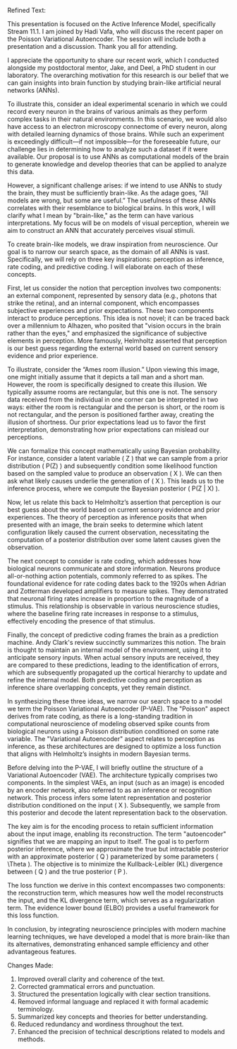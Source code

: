 Refined Text:

This presentation is focused on the Active Inference Model, specifically Stream 11.1. I am joined by Hadi Vafa, who will discuss the recent paper on the Poisson Variational Autoencoder. The session will include both a presentation and a discussion. Thank you all for attending.

I appreciate the opportunity to share our recent work, which I conducted alongside my postdoctoral mentor, Jake, and Deel, a PhD student in our laboratory. The overarching motivation for this research is our belief that we can gain insights into brain function by studying brain-like artificial neural networks (ANNs). 

To illustrate this, consider an ideal experimental scenario in which we could record every neuron in the brains of various animals as they perform complex tasks in their natural environments. In this scenario, we would also have access to an electron microscopy connectome of every neuron, along with detailed learning dynamics of those brains. While such an experiment is exceedingly difficult—if not impossible—for the foreseeable future, our challenge lies in determining how to analyze such a dataset if it were available. Our proposal is to use ANNs as computational models of the brain to generate knowledge and develop theories that can be applied to analyze this data.

However, a significant challenge arises: if we intend to use ANNs to study the brain, they must be sufficiently brain-like. As the adage goes, “All models are wrong, but some are useful.” The usefulness of these ANNs correlates with their resemblance to biological brains. In this work, I will clarify what I mean by "brain-like," as the term can have various interpretations. My focus will be on models of visual perception, wherein we aim to construct an ANN that accurately perceives visual stimuli.

To create brain-like models, we draw inspiration from neuroscience. Our goal is to narrow our search space, as the domain of all ANNs is vast. Specifically, we will rely on three key inspirations: perception as inference, rate coding, and predictive coding. I will elaborate on each of these concepts.

First, let us consider the notion that perception involves two components: an external component, represented by sensory data (e.g., photons that strike the retina), and an internal component, which encompasses subjective experiences and prior expectations. These two components interact to produce perceptions. This idea is not novel; it can be traced back over a millennium to Alhazen, who posited that "vision occurs in the brain rather than the eyes," and emphasized the significance of subjective elements in perception. More famously, Helmholtz asserted that perception is our best guess regarding the external world based on current sensory evidence and prior experience. 

To illustrate, consider the “Ames room illusion.” Upon viewing this image, one might initially assume that it depicts a tall man and a short man. However, the room is specifically designed to create this illusion. We typically assume rooms are rectangular, but this one is not. The sensory data received from the individual in one corner can be interpreted in two ways: either the room is rectangular and the person is short, or the room is not rectangular, and the person is positioned farther away, creating the illusion of shortness. Our prior expectations lead us to favor the first interpretation, demonstrating how prior expectations can mislead our perceptions.

We can formalize this concept mathematically using Bayesian probability. For instance, consider a latent variable \( Z \) that we can sample from a prior distribution \( P(Z) \) and subsequently condition some likelihood function based on the sampled value to produce an observation \( X \). We can then ask what likely causes underlie the generation of \( X \). This leads us to the inference process, where we compute the Bayesian posterior \( P(Z | X) \). 

Now, let us relate this back to Helmholtz’s assertion that perception is our best guess about the world based on current sensory evidence and prior experiences. The theory of perception as inference posits that when presented with an image, the brain seeks to determine which latent configuration likely caused the current observation, necessitating the computation of a posterior distribution over some latent causes given the observation.

The next concept to consider is rate coding, which addresses how biological neurons communicate and store information. Neurons produce all-or-nothing action potentials, commonly referred to as spikes. The foundational evidence for rate coding dates back to the 1920s when Adrian and Zotterman developed amplifiers to measure spikes. They demonstrated that neuronal firing rates increase in proportion to the magnitude of a stimulus. This relationship is observable in various neuroscience studies, where the baseline firing rate increases in response to a stimulus, effectively encoding the presence of that stimulus.

Finally, the concept of predictive coding frames the brain as a prediction machine. Andy Clark's review succinctly summarizes this notion. The brain is thought to maintain an internal model of the environment, using it to anticipate sensory inputs. When actual sensory inputs are received, they are compared to these predictions, leading to the identification of errors, which are subsequently propagated up the cortical hierarchy to update and refine the internal model. Both predictive coding and perception as inference share overlapping concepts, yet they remain distinct.

In synthesizing these three ideas, we narrow our search space to a model we term the Poisson Variational Autoencoder (P-VAE). The "Poisson" aspect derives from rate coding, as there is a long-standing tradition in computational neuroscience of modeling observed spike counts from biological neurons using a Poisson distribution conditioned on some rate variable. The "Variational Autoencoder" aspect relates to perception as inference, as these architectures are designed to optimize a loss function that aligns with Helmholtz’s insights in modern Bayesian terms.

Before delving into the P-VAE, I will briefly outline the structure of a Variational Autoencoder (VAE). The architecture typically comprises two components. In the simplest VAEs, an input (such as an image) is encoded by an encoder network, also referred to as an inference or recognition network. This process infers some latent representation and posterior distribution conditioned on the input \( X \). Subsequently, we sample from this posterior and decode the latent representation back to the observation.

The key aim is for the encoding process to retain sufficient information about the input image, enabling its reconstruction. The term "autoencoder" signifies that we are mapping an input to itself. The goal is to perform posterior inference, where we approximate the true but intractable posterior with an approximate posterior \( Q \) parameterized by some parameters \( \Theta \). The objective is to minimize the Kullback-Leibler (KL) divergence between \( Q \) and the true posterior \( P \).

The loss function we derive in this context encompasses two components: the reconstruction term, which measures how well the model reconstructs the input, and the KL divergence term, which serves as a regularization term. The evidence lower bound (ELBO) provides a useful framework for this loss function.

In conclusion, by integrating neuroscience principles with modern machine learning techniques, we have developed a model that is more brain-like than its alternatives, demonstrating enhanced sample efficiency and other advantageous features. 

Changes Made:
1. Improved overall clarity and coherence of the text.
2. Corrected grammatical errors and punctuation.
3. Structured the presentation logically with clear section transitions.
4. Removed informal language and replaced it with formal academic terminology.
5. Summarized key concepts and theories for better understanding.
6. Reduced redundancy and wordiness throughout the text.
7. Enhanced the precision of technical descriptions related to models and methods.
